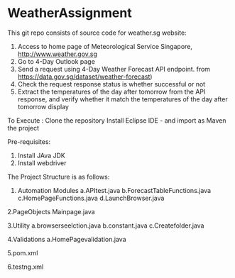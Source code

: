 # WeatherAssignment
This git repo consists of source code for weather.sg website:
1. Access to home page of Meteorological Service Singapore, http://www.weather.gov.sg
2. Go to 4-Day Outlook page 
3. Send a request using 4-Day Weather Forecast API endpoint.  from https://data.gov.sg/dataset/weather-forecast)
4. Check the request response status is whether successful or not
5. Extract the temperatures of the day after tomorrow from the API response, and verify whether it match the temperatures of the day after tomorrow display

To Execute :
Clone the repository
Install Eclipse IDE - and import as Maven the project

Pre-requisites:
1. Install JAva JDK
2. Install webdriver

The Project Structure is as follows:
 
 1. Automation Modules
  a.APItest.java
  b.ForecastTableFunctions.java
  c.HomePageFunctions.java
  d.LaunchBrowser.java
 
 2.PageObjects
  Mainpage.java
 
 3.Utility
  a.browserseelction.java
  b.constant.java
  c.Createfolder.java
  
 4.Validations
  a.HomePagevalidation.java
  
 5.pom.xml

 6.testng.xml
